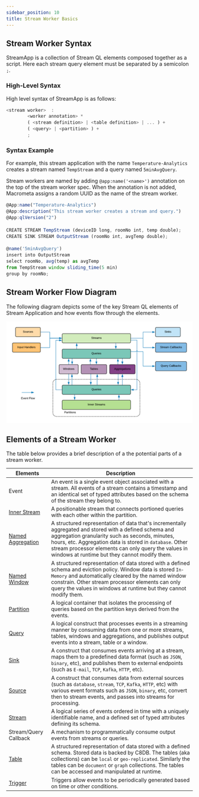 ```yaml
---
sidebar_position: 10
title: Stream Worker Basics
---
```





## Stream Worker Syntax

StreamApp is a collection of Stream QL elements composed together as a script. Here each stream query element must be separated by a semicolon `;`.

### High-Level Syntax

High level syntax of StreamApp is as follows:

```js
<stream worker>  :
        <worker annotation> *
        ( <stream definition> | <table definition> | ... ) +
        ( <query> | <partition> ) +
        ;
```

### Syntax Example

For example, this stream application with the name `Temperature-Analytics` creates a stream named `TempStream` and a query named `5minAvgQuery`.

Stream workers are named by adding `@app:name('<name>')` annotation on the top of the stream worker spec. When the annotation is not added, Macrometa assigns a random UUID as the name of the stream worker.

```js
@App:name("Temperature-Analytics")
@App:description("This stream worker creates a stream and query.")
@App:qlVersion("2")

CREATE STREAM TempStream (deviceID long, roomNo int, temp double);
CREATE SINK STREAM OutputStream (roomNo int, avgTemp double);

@name('5minAvgQuery')
insert into OutputStream
select roomNo, avg(temp) as avgTemp
from TempStream window sliding_time(5 min)
group by roomNo;
```

## Stream Worker Flow Diagram

The following diagram depicts some of the key Stream QL elements of Stream Application and how events flow through the elements.

![Event Flow](/img/event-flow.png?raw=true "Event Flow")

## Elements of a Stream Worker

The table below provides a brief description of a the potential parts of a stream worker.

| Elements     | Description |
| ------------- |-------------|
| Event     | An event is a single event object associated with a stream. All events of a stream contains a timestamp and an identical set of typed attributes based on the schema of the stream they belong to.|
| [Inner Stream](partition/inner-stream.md) | A positionable stream that connects portioned queries with each other within the partition. |
| [Named Aggregation](../aggregations/index.md)     | A structured representation of data that's incrementally aggregated and stored with a defined schema and aggregation granularity such as seconds, minutes, hours, etc. Aggregation data is stored in `database`. Other stream processor elements can only query the values in windows at runtime but they cannot modify them. |
| [Named Window](../windows/index.md)     | A structured representation of data stored with a defined schema and eviction policy. Window data is stored `In-Memory` and automatically cleared by the named window constrain. Other stream processor elements can only query the values in windows at runtime but they cannot modify them. |
| [Partition](partition/index.md)	| A logical container that isolates the processing of queries based on the partition keys derived from the events. |
| [Query](query.md)	    | A logical construct that processes events in a streaming manner by consuming data from one or more streams, tables, windows and aggregations, and publishes output events into a stream, table or a window. |
| [Sink](../sink/index.md)      | A construct that consumes events arriving at a stream, maps them to a predefined data format (such as `JSON`, `binary`, etc), and publishes them to external endpoints (such as `E-mail`, `TCP`, `Kafka`, `HTTP`, etc). |
| [Source](../source/index.md)    | A construct that consumes data from external sources (such as `database`, `stream`, `TCP`, `Kafka`, `HTTP`, etc) with various event formats such as `JSON`, `binary`, etc, convert then to stream events, and passes into streams for processing. |
| [Stream](../source/source-types/stream-source.md)   | A logical series of events ordered in time with a uniquely identifiable name, and a defined set of typed attributes defining its schema. |
| Stream/Query Callback | A mechanism to programmatically consume output events from streams or queries. |
| [Table](table-collection.md)     | A structured representation of data stored with a defined schema. Stored data is backed by C8DB. The tables (aka collections) can be `local` or `geo-replicated`. Similarly the tables can be `document` or `graph` collections. The tables can be accessed and manipulated at runtime. |
| [Trigger](../source/trigger.md)     | Triggers allow events to be periodically generated based on time or other conditions. |
